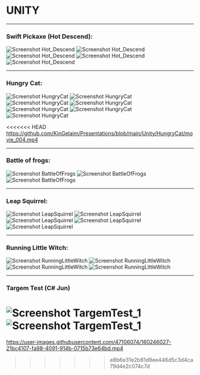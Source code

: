 # UNITY

---
### Swift Pickaxe (Hot Descend): ###
![Screenshot Hot_Descend](Hot_Descend/Hot_Descend_1.png "Hot Descend")
![Screenshot Hot_Descend](Hot_Descend/Hot_Descend_2.png "Hot Descend")
![Screenshot Hot_Descend](Hot_Descend/Hot_Descend_3.png "Hot Descend")
![Screenshot Hot_Descend](Hot_Descend/Hot_Descend_4.png "Hot Descend")
![Screenshot Hot_Descend](Hot_Descend/Hot_Descend_57.gif "Hot Descend")

---
### Hungry Cat: ###
![Screenshot HungryCat](HungryCat/HungryCat_1.png "Hungry Cat")
![Screenshot HungryCat](HungryCat/HungryCat_2.png "Hungry Cat")
![Screenshot HungryCat](HungryCat/HungryCat_3.png "Hungry Cat")
![Screenshot HungryCat](HungryCat/HungryCat_4.png "Hungry Cat")
![Screenshot HungryCat](HungryCat/HungryCat_5.png "Hungry Cat")
![Screenshot HungryCat](HungryCat/HungryCat_6.png "Hungry Cat")
![Screenshot HungryCat](HungryCat/HungryCat_7.png "Hungry Cat")

<<<<<<< HEAD
https://github.com/KinGelaim/Presentations/blob/main/Unity/HungryCat/movie_004.mp4

---
### Battle of frogs: ###
![Screenshot BattleOfFrogs](BattleOfFrogs/BattleOfFrogs_1.png "Battle of frogs")
![Screenshot BattleOfFrogs](BattleOfFrogs/BattleOfFrogs_2.png "Battle of frogs")
![Screenshot BattleOfFrogs](BattleOfFrogs/BattleOfFrogs_3.png "Battle of frogs")

---
### Leap Squirrel: ###
![Screenshot LeapSquirrel](LeapSquirrel/LeapSquirrel_1.png "Leap Squirrel")
![Screenshot LeapSquirrel](LeapSquirrel/LeapSquirrel_2.png "Leap Squirrel")
![Screenshot LeapSquirrel](LeapSquirrel/LeapSquirrel_3.png "Leap Squirrel")
![Screenshot LeapSquirrel](LeapSquirrel/LeapSquirrel_4.png "Leap Squirrel")
![Screenshot LeapSquirrel](LeapSquirrel/LeapSquirrel_5.png "Leap Squirrel")

---
### Running Little Witch: ###
![Screenshot RunningLittleWitch](RunningLittleWitch/RunningLittleWitch_1.png "Running Little Witch")
![Screenshot RunningLittleWitch](RunningLittleWitch/RunningLittleWitch_2.png "Running Little Witch")
![Screenshot RunningLittleWitch](RunningLittleWitch/RunningLittleWitch_3.png "Running Little Witch")
![Screenshot RunningLittleWitch](RunningLittleWitch/RunningLittleWitch_4.png "Running Little Witch")

---
### Targem Test (C# Jun)
![Screenshot TargemTest_1](TargemTest_1/58.gif "Targem Test")
![Screenshot TargemTest_1](TargemTest_1/59.gif "Targem Test")
=======
https://user-images.githubusercontent.com/47106074/160246027-21bc4107-fa98-4091-914b-0715b73e64bd.mp4
>>>>>>> e8b6e31e2b81d9ee446d5c3d4ca79d4e2c074c7d
